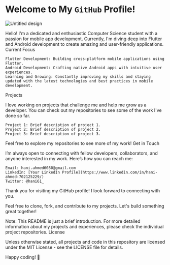 # Welcome to My `GitHub` Profile!
![Untitled design](https://github.com/hani61/hani61/assets/117489804/2976683b-da85-4429-8d2f-182d93d22010)


Hello! I'm a dedicated and enthusiastic Computer Science student with a passion for mobile app development. Currently, I'm diving deep into Flutter and Android development to create amazing and user-friendly applications.
Current Focus

    Flutter Development: Building cross-platform mobile applications using Flutter.
    Android Development: Crafting native Android apps with intuitive user experiences.
    Learning and Growing: Constantly improving my skills and staying updated with the latest technologies and best practices in mobile development.

Projects

I love working on projects that challenge me and help me grow as a developer. You can check out my repositories to see some of the work I've done so far.

    Project 1: Brief description of project 1.
    Project 2: Brief description of project 2.
    Project 3: Brief description of project 3.

Feel free to explore my repositories to see more of my work!
Get in Touch

I’m always open to connecting with fellow developers, collaborators, and anyone interested in my work. Here’s how you can reach me:

    Email: hani.ahmed6080@gmail.com
    LinkedIn: [Your LinkedIn Profile](https://www.linkedin.com/in/hani-ahmed-702125229/)
    Twitter: @hani61_

Thank you for visiting my GitHub profile! I look forward to connecting with you.

Feel free to clone, fork, and contribute to my projects. Let's build something great together!

Note: This README is just a brief introduction. For more detailed information about my projects and experiences, please check the individual project repositories.
License

Unless otherwise stated, all projects and code in this repository are licensed under the MIT License - see the LICENSE file for details.

Happy coding! 🚀
